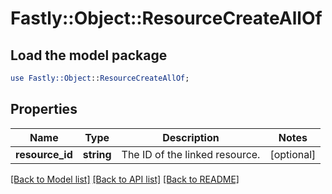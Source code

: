 # Fastly::Object::ResourceCreateAllOf

## Load the model package
```perl
use Fastly::Object::ResourceCreateAllOf;
```

## Properties
Name | Type | Description | Notes
------------ | ------------- | ------------- | -------------
**resource_id** | **string** | The ID of the linked resource. | [optional] 

[[Back to Model list]](../README.md#documentation-for-models) [[Back to API list]](../README.md#documentation-for-api-endpoints) [[Back to README]](../README.md)


